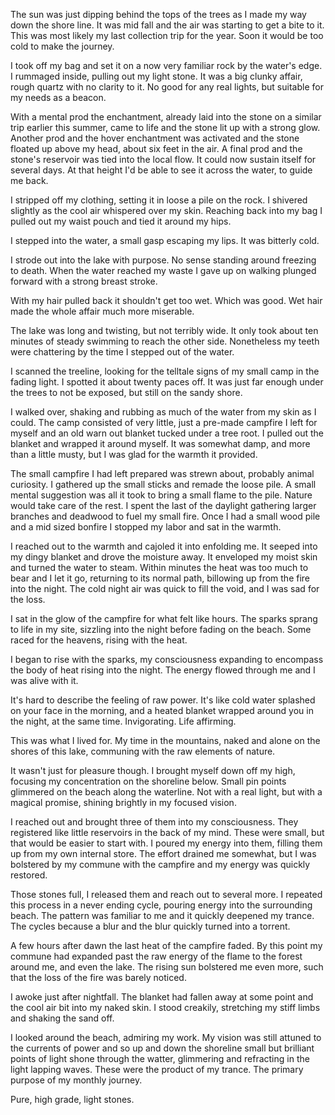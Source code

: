 The sun was just dipping behind the tops of the trees as I made my way down the shore line.
It was mid fall and the air was starting to get a bite to it.
This was most likely my last collection trip for the year.
Soon it would be too cold to make the journey.
 
I took off my bag and set it on a now very familiar rock by the water's edge.
I rummaged inside, pulling out my light stone.
It was a big clunky affair, rough quartz with no clarity to it.
No good for any real lights, but suitable for my needs as a beacon.

With a mental prod the enchantment, already laid into the stone on a similar trip earlier this summer, came to life and the stone lit up with a strong glow.
Another prod and the hover enchantment was activated and the stone floated up above my head, about six feet in the air.
A final prod and the stone's reservoir was tied into the local flow.
It could now sustain itself for several days. 
At that height I'd be able to see it across the water, to guide me back.

I stripped off my clothing, setting it in loose a pile on the rock.
I shivered slightly as the cool air whispered over my skin.
Reaching back into my bag I pulled out my waist pouch and tied it around my hips.

I stepped into the water, a small gasp escaping my lips.
It was bitterly cold.

I strode out into the lake with purpose.
No sense standing around freezing to death.
When the water reached my waste I gave up on walking plunged forward with a strong breast stroke.

With my hair pulled back it shouldn't get too wet.
Which was good.
Wet hair made the whole affair much more miserable.

The lake was long and twisting, but not terribly wide.
It only took about ten minutes of steady swimming to reach the other side.
Nonetheless my teeth were chattering by the time I stepped out of the water.

I scanned the treeline, looking for the telltale signs of my small camp in the fading light.
I spotted it about twenty paces off.
It was just far enough under the trees to not be exposed, but still on the sandy shore.

I walked over, shaking and rubbing as much of the water from my skin as I could.
The camp consisted of very little, just a pre-made campfire I left for myself and an old warn out blanket tucked under a tree root.
I pulled out the blanket and wrapped it around myself.
It was somewhat damp, and more than a little musty, but I was glad for the warmth it provided.

The small campfire I had left prepared was strewn about, probably animal curiosity.
I gathered up the small sticks and remade the loose pile.
A small mental suggestion was all it took to bring a small flame to the pile.
Nature would take care of the rest.
I spent the last of the daylight gathering larger branches and deadwood to fuel my small fire.
Once I had a small wood pile and a mid sized bonfire I stopped my labor and sat in the warmth.

I reached out to the warmth and cajoled it into enfolding me.
It seeped into my dingy blanket and drove the moisture away.
It enveloped my moist skin and turned the water to steam. 
Within minutes the heat was too much to bear and I let it go, returning to its normal path, billowing up from the fire into the night.
The cold night air was quick to fill the void, and I was sad for the loss.

I sat in the glow of the campfire for what felt like hours.
The sparks sprang to life in my site, sizzling into the night before fading on the beach.
Some raced for the heavens, rising with the heat.
 
I began to rise with the sparks, my consciousness expanding to encompass the body of heat rising into the night.
The energy flowed through me and I was alive with it.

It's hard to describe the feeling of raw power.
It's like cold water splashed on your face in the morning, and a heated blanket wrapped around you in the night, at the same time.
Invigorating. Life affirming.

This was what I lived for. 
My time in the mountains, naked and alone on the shores of this lake, communing with the raw elements of nature.

It wasn't just for pleasure though.
I brought myself down off my high, focusing my concentration on the shoreline below.
Small pin points glimmered on the beach along the waterline.
Not with a real light, but with a magical promise, shining brightly in my focused vision.

I reached out and brought three of them into my consciousness.
They registered like little reservoirs in the back of my mind.
These were small, but that would be easier to start with.
I poured my energy into them, filling them up from my own internal store.
The effort drained me somewhat, but I was bolstered by my commune with the campfire and my energy was quickly restored.

Those stones full, I released them and reach out to several more.
I repeated this process in a never ending cycle, pouring energy into the surrounding beach.
The pattern was familiar to me and it quickly deepened my trance.
The cycles because a blur and the blur quickly turned into a torrent.

A few hours after dawn the last heat of the campfire faded.
By this point my commune had expanded past the raw energy of the flame to the forest around me, and even the lake.
The rising sun bolstered me even more, such that the loss of the fire was barely noticed.

I awoke just after nightfall.
The blanket had fallen away at some point and the cool air bit into my naked skin.
I stood creakily, stretching my stiff limbs and shaking the sand off.

I looked around the beach, admiring my work.
My vision was still attuned to the currents of power and so up and down the shoreline small but brilliant points of light shone through the watter, glimmering and refracting in the light lapping waves. 
These were the product of my trance.
The primary purpose of my monthly journey.

Pure, high grade, light stones.


